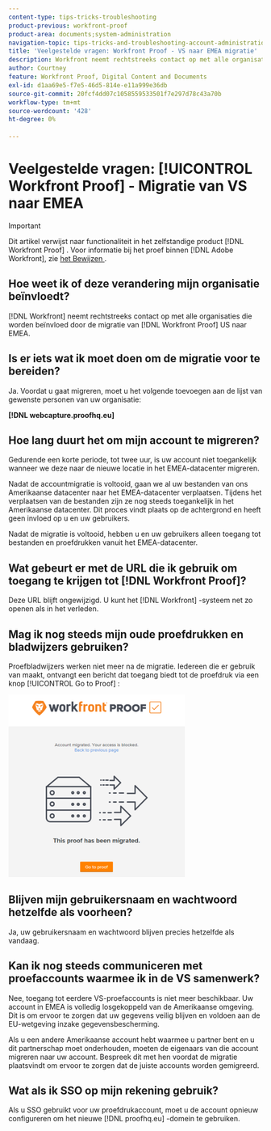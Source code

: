 ```yaml
---
content-type: tips-tricks-troubleshooting
product-previous: workfront-proof
product-area: documents;system-administration
navigation-topic: tips-tricks-and-troubleshooting-account-administration-workfront-proof
title: 'Veelgestelde vragen: Workfront Proof - VS naar EMEA migratie'
description: Workfront neemt rechtstreeks contact op met alle organisaties die betrokken zijn bij de migratie van Workfront Proof US naar EMEA.
author: Courtney
feature: Workfront Proof, Digital Content and Documents
exl-id: d1aa69e5-f7e5-46d5-814e-e11a999e36db
source-git-commit: 20fcf4dd07c1058559533501f7e297d78c43a70b
workflow-type: tm+mt
source-wordcount: '428'
ht-degree: 0%

---
```


# Veelgestelde vragen: [!UICONTROL Workfront Proof] - Migratie van VS naar EMEA

>[!IMPORTANT]
>
>Dit artikel verwijst naar functionaliteit in het zelfstandige product [!DNL Workfront Proof] . Voor informatie bij het proef binnen [!DNL Adobe Workfront], zie [ het Bewijzen ](../../../review-and-approve-work/proofing/proofing.md).

## Hoe weet ik of deze verandering mijn organisatie beïnvloedt?

[!DNL Workfront] neemt rechtstreeks contact op met alle organisaties die worden beïnvloed door de migratie van [!DNL Workfront Proof] US naar EMEA.

## Is er iets wat ik moet doen om de migratie voor te bereiden?

Ja. Voordat u gaat migreren, moet u het volgende toevoegen aan de lijst van gewenste personen van uw organisatie:

**[!DNL webcapture.proofhq.eu]**

## Hoe lang duurt het om mijn account te migreren?

Gedurende een korte periode, tot twee uur, is uw account niet toegankelijk wanneer we deze naar de nieuwe locatie in het EMEA-datacenter migreren.

Nadat de accountmigratie is voltooid, gaan we al uw bestanden van ons Amerikaanse datacenter naar het EMEA-datacenter verplaatsen. Tijdens het verplaatsen van de bestanden zijn ze nog steeds toegankelijk in het Amerikaanse datacenter. Dit proces vindt plaats op de achtergrond en heeft geen invloed op u en uw gebruikers.

Nadat de migratie is voltooid, hebben u en uw gebruikers alleen toegang tot bestanden en proefdrukken vanuit het EMEA-datacenter.

## Wat gebeurt er met de URL die ik gebruik om toegang te krijgen tot [!DNL Workfront Proof]?

Deze URL blijft ongewijzigd. U kunt het [!DNL Workfront] -systeem net zo openen als in het verleden.

## Mag ik nog steeds mijn oude proefdrukken en bladwijzers gebruiken?

Proefbladwijzers werken niet meer na de migratie. Iedereen die er gebruik van maakt, ontvangt een bericht dat toegang biedt tot de proefdruk via een knop [!UICONTROL Go to Proof] :

![ This_proof_has_was_migrated.png ](assets/this-proof-has-been-migrated-350x361.png)

## Blijven mijn gebruikersnaam en wachtwoord hetzelfde als voorheen?

Ja, uw gebruikersnaam en wachtwoord blijven precies hetzelfde als vandaag.

## Kan ik nog steeds communiceren met proefaccounts waarmee ik in de VS samenwerk?

Nee, toegang tot eerdere VS-proefaccounts is niet meer beschikbaar. Uw account in EMEA is volledig losgekoppeld van de Amerikaanse omgeving. Dit is om ervoor te zorgen dat uw gegevens veilig blijven en voldoen aan de EU-wetgeving inzake gegevensbescherming.

Als u een andere Amerikaanse account hebt waarmee u partner bent en u dit partnerschap moet onderhouden, moeten de eigenaars van die account migreren naar uw account. Bespreek dit met hen voordat de migratie plaatsvindt om ervoor te zorgen dat de juiste accounts worden gemigreerd.

## Wat als ik SSO op mijn rekening gebruik?

Als u SSO gebruikt voor uw proefdrukaccount, moet u de account opnieuw configureren om het nieuwe [!DNL proofhq.eu] -domein te gebruiken.
